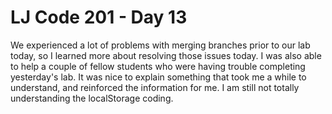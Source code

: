 <h1>LJ Code 201 - Day 13</h1>

We experienced a lot of problems with merging branches prior to our lab today, so I learned more about resolving those issues today.  I was also able to help a couple of fellow students who were having trouble completing yesterday's lab.  It was nice to explain something that took me a while to understand, and reinforced the information for me. I am still not totally understanding the localStorage coding.
